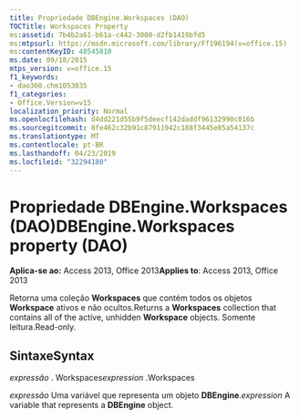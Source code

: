 ```yaml
---
title: Propriedade DBEngine.Workspaces (DAO)
TOCTitle: Workspaces Property
ms:assetid: 7b4b2a61-b61a-c442-3000-d2fb1419bfd5
ms:mtpsurl: https://msdn.microsoft.com/library/Ff196194(v=office.15)
ms:contentKeyID: 48545810
ms.date: 09/18/2015
mtps_version: v=office.15
f1_keywords:
- dao360.chm1053035
f1_categories:
- Office.Version=v15
localization_priority: Normal
ms.openlocfilehash: d4dd221d55b9f5deecf142daddf96132990c016b
ms.sourcegitcommit: 8fe462c32b91c87911942c188f3445e85a54137c
ms.translationtype: MT
ms.contentlocale: pt-BR
ms.lasthandoff: 04/23/2019
ms.locfileid: "32294180"
---
```

# <a name="dbengineworkspaces-property-dao"></a><span data-ttu-id="36561-102">Propriedade DBEngine.Workspaces (DAO)</span><span class="sxs-lookup"><span data-stu-id="36561-102">DBEngine.Workspaces property (DAO)</span></span>


<span data-ttu-id="36561-103">**Aplica-se ao:** Access 2013, Office 2013</span><span class="sxs-lookup"><span data-stu-id="36561-103">**Applies to**: Access 2013, Office 2013</span></span>

<span data-ttu-id="36561-104">Retorna uma coleção **Workspaces** que contém todos os objetos **Workspace** ativos e não ocultos.</span><span class="sxs-lookup"><span data-stu-id="36561-104">Returns a **Workspaces** collection that contains all of the active, unhidden **Workspace** objects.</span></span> <span data-ttu-id="36561-105">Somente leitura.</span><span class="sxs-lookup"><span data-stu-id="36561-105">Read-only.</span></span>

## <a name="syntax"></a><span data-ttu-id="36561-106">Sintaxe</span><span class="sxs-lookup"><span data-stu-id="36561-106">Syntax</span></span>

<span data-ttu-id="36561-107">*expressão* . Workspaces</span><span class="sxs-lookup"><span data-stu-id="36561-107">*expression* .Workspaces</span></span>

<span data-ttu-id="36561-108">*expressão* Uma variável que representa um objeto **DBEngine**.</span><span class="sxs-lookup"><span data-stu-id="36561-108">*expression* A variable that represents a **DBEngine** object.</span></span>

